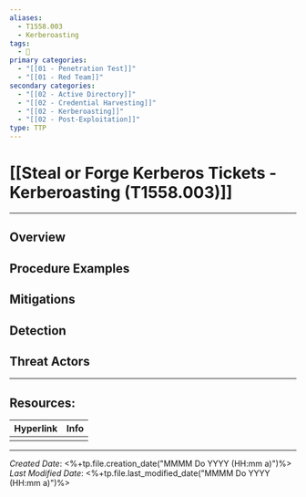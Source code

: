 ```yaml
---
aliases:
  - T1558.003
  - Kerberoasting
tags:
  - 📕
primary categories:
  - "[[01 - Penetration Test]]"
  - "[[01 - Red Team]]"
secondary categories:
  - "[[02 - Active Directory]]"
  - "[[02 - Credential Harvesting]]"
  - "[[02 - Kerberoasting]]"
  - "[[02 - Post-Exploitation]]"
type: TTP
---
```

# [[Steal or Forge Kerberos Tickets - Kerberoasting (T1558.003)]]

***
## Overview


## Procedure Examples


## Mitigations


## Detection


## Threat Actors


***
## Resources:

| Hyperlink | Info |
| --------- | ---- |
|           |      |
***

*Created Date*: <%+tp.file.creation_date("MMMM Do YYYY (HH:mm a)")%>  
*Last Modified Date*: <%+tp.file.last_modified_date("MMMM Do YYYY (HH:mm a)")%>
